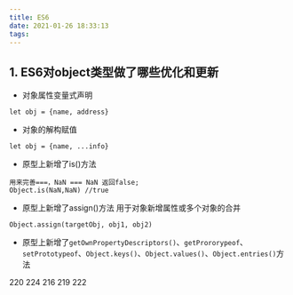 ```yaml
---
title: ES6
date: 2021-01-26 18:33:13
tags:
---
```

## 1. ES6对object类型做了哪些优化和更新
* 对象属性变量式声明
```
let obj = {name, address}
```
* 对象的解构赋值
```
let obj = {name, ...info}
```
* 原型上新增了is()方法
```
用来完善===，NaN === NaN 返回false;
Object.is(NaN,NaN) //true
```
* 原型上新增了assign()方法
用于对象新增属性或多个对象的合并
```
Object.assign(targetObj, obj1, obj2)
```
* 原型上新增了`getOwnPropertyDescriptors()`、`getPrororypeof`、`setPrototypeof`、`Object.keys()`、`Object.values()`、`Object.entries()`方法




220 224 216 219 222

